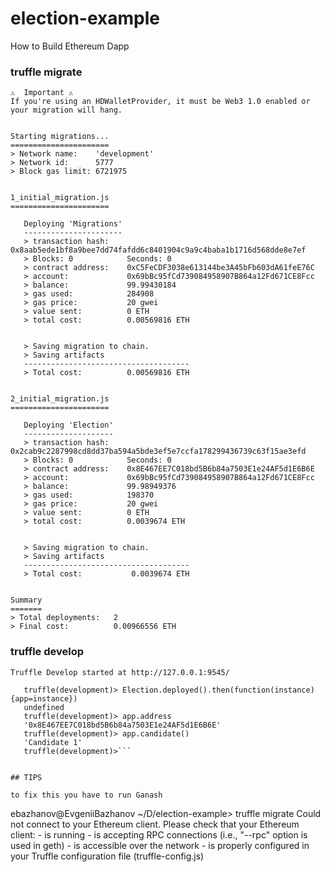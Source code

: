 # election-example
How to Build Ethereum Dapp


### truffle migrate

```ebazhanov@EvgeniiBazhanov ~/D/election-example> truffle migrate
⚠️  Important ⚠️
If you're using an HDWalletProvider, it must be Web3 1.0 enabled or your migration will hang.


Starting migrations...
======================
> Network name:    'development'
> Network id:      5777
> Block gas limit: 6721975


1_initial_migration.js
======================

   Deploying 'Migrations'
   ----------------------
   > transaction hash:    0x8aab5ede1bf8a9bee7dd74fafdd6c8401904c9a9c4baba1b1716d568dde8e7ef
   > Blocks: 0            Seconds: 0
   > contract address:    0xC5FeCDF3038e613144be3A45bFb603dA61feE76C
   > account:             0x69bBc95fCd739084958907B864a12Fd671CE8Fcc
   > balance:             99.99430184
   > gas used:            284908
   > gas price:           20 gwei
   > value sent:          0 ETH
   > total cost:          0.00569816 ETH


   > Saving migration to chain.
   > Saving artifacts
   -------------------------------------
   > Total cost:          0.00569816 ETH


2_initial_migration.js
======================

   Deploying 'Election'
   --------------------
   > transaction hash:    0x2cab9c2287998cd8dd37ba594a5bde3ef5e7ccfa178299436739c63f15ae3efd
   > Blocks: 0            Seconds: 0
   > contract address:    0x8E467EE7C018bd5B6b84a7503E1e24AF5d1E6B6E
   > account:             0x69bBc95fCd739084958907B864a12Fd671CE8Fcc
   > balance:             99.98949376
   > gas used:            198370
   > gas price:           20 gwei
   > value sent:          0 ETH
   > total cost:          0.0039674 ETH


   > Saving migration to chain.
   > Saving artifacts
   -------------------------------------
   > Total cost:           0.0039674 ETH


Summary
=======
> Total deployments:   2
> Final cost:          0.00966556 ETH
```

### truffle develop

```ebazhanov@EvgeniiBazhanov ~/D/election-example> truffle develop
Truffle Develop started at http://127.0.0.1:9545/
```

```ebazhanov@EvgeniiBazhanov ~/D/election-example> truffle console
   truffle(development)> Election.deployed().then(function(instance) {app=instance})
   undefined
   truffle(development)> app.address
   '0x8E467EE7C018bd5B6b84a7503E1e24AF5d1E6B6E'
   truffle(development)> app.candidate()
   'Candidate 1'
   truffle(development)>```
   
    
## TIPS

to fix this you have to run Ganash

```
ebazhanov@EvgeniiBazhanov ~/D/election-example> truffle migrate
Could not connect to your Ethereum client. Please check that your Ethereum client:
    - is running
    - is accepting RPC connections (i.e., "--rpc" option is used in geth)
    - is accessible over the network
    - is properly configured in your Truffle configuration file (truffle-config.js)
```